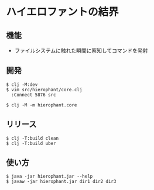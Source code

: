 # ハイエロファントの結界

## 機能

- ファイルシステムに触れた瞬間に察知してコマンドを発射

## 開発

```
$ clj -M:dev
$ vim src/hierophant/core.clj
  :Connect 5876 src

$ clj -M -m hierophant.core
```

## リリース

```
$ clj -T:build clean
$ clj -T:build uber
```

## 使い方

```
$ java -jar hierophant.jar --help
$ javaw -jar hierophant.jar dir1 dir2 dir3
```
